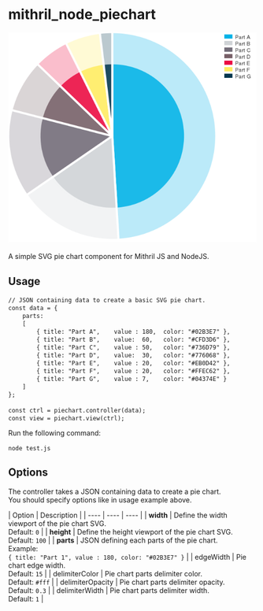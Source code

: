 mithril_node_piechart
=====================

![alt 'Piechart'](./piechart_screenshot.png)<br><br>
A simple SVG pie chart component for Mithril JS and NodeJS.<br>

Usage
-----

```
// JSON containing data to create a basic SVG pie chart.
const data = {
    parts:
    [
        { title: "Part A",    value : 180,  color: "#02B3E7" },
        { title: "Part B",    value:  60,   color: "#CFD3D6" },
        { title: "Part C",    value : 50,   color: "#736D79" },
        { title: "Part D",    value:  30,   color: "#776068" },
        { title: "Part E",    value : 20,   color: "#EB0D42" },
        { title: "Part F",    value : 20,   color: "#FFEC62" },
        { title: "Part G",    value : 7,    color: "#04374E" }
    ]
};

const ctrl = piechart.controller(data);
const view = piechart.view(ctrl);
```

Run the following command:

```
node test.js
````

Options
--------

The controller takes a JSON containing data to create a pie chart.<br>
You should specify options like in usage example above.

| Option  | Description |
| ---- | ---- | ---- |
| **width** | Define the width viewport of the pie chart SVG. <br> Default: `0` |
| **height** | Define the height viewport of the pie chart SVG. <br> Default: `100` |
| **parts** | JSON defining each parts of the pie chart. <br> Example: <br> `{ title: "Part 1", value : 180, color: "#02B3E7" }` |
| edgeWidth | Pie chart edge width. <br> Default: `15` |
| delimiterColor | Pie chart parts delimiter color. <br> Default: `#fff` |
| delimiterOpacity | Pie chart parts delimiter opacity. <br> Default: `0.3` |
| delimiterWidth | Pie chart parts delimiter width. <br> Default: `1` |
